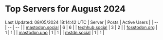 # Top Servers for August 2024
Last Updated: 08/05/2024 18:14:42 UTC
| Server | Posts | Active Users |
| -- | -- | -- |
| [mastodon.social](https://mastodon.social/tags/PowerShell) | 6 | 6 |
| [techhub.social](https://techhub.social/tags/PowerShell) | 3 | 2 |
| [fosstodon.org](https://fosstodon.org/tags/PowerShell) | 1 | 1 |
| [mastodon.uno](https://mastodon.uno/tags/PowerShell) | 1 | 1 |
| [mstdn.social](https://mstdn.social/tags/PowerShell) | 1 | 1 |
